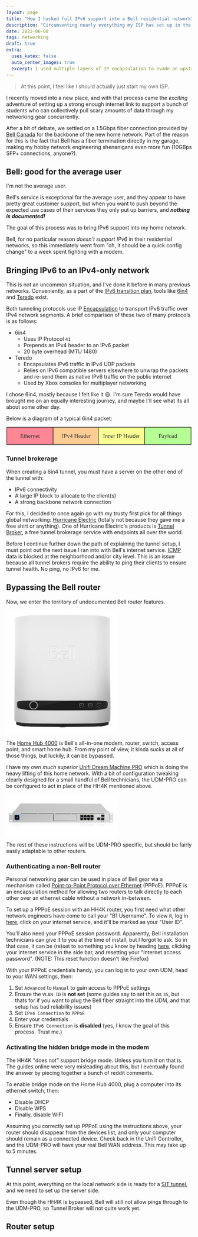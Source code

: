```yaml
---
layout: page
title: "How I hacked full IPv6 support into a Bell residential network" 
description: "Circumventing nearly everything my ISP has set up in the name of public IPv6 addresses for my friends"
date: 2022-06-08
tags: networking
draft: true
extra:
  uses_katex: false
  auto_center_images: true
  excerpt: I used multiple layers of IP encapsulation to evade an upstream firewall in the name of IPv6.
---
```


> At this point, I feel like I should actually just start my own ISP.

I recently moved into a new place, and with that process came the *exciting* adventure of setting up a strong enough internet link to support a bunch of students who can collectively pull scary amounts of data through my networking gear concurrently.

After a bit of debate, we settled on a 1.5Gbps fiber connection provided by [Bell Canada](https://en.wikipedia.org/wiki/Bell_Canada) for the backbone of the new home network. Part of the reason for this is the fact that Bell has a fiber termination directly in my garage, making my hobby network engineering shenanigans even more fun (10GBps SFP+ connections, anyone?).

## Bell: good for the average user

I'm not the average user.

Bell's service is exceptional for the average user, and they appear to have pretty great customer support, but when you want to push beyond the expected use cases of their services they only put up barriers, and ***nothing is documented!*** 

The goal of this process was to bring IPv6 support into my home network. 

Bell, for no particular reason *doesn't support IPv6* in their residential networks, so this immediately went from "oh, it should be a quick config change" to a week spent fighting with a modem.

## Bringing IPv6 to an IPv4-only network

This is not an uncommon situation, and I've done it before in many previous networks. Conveniently, as a part of the [IPv6 transition plan](https://en.wikipedia.org/wiki/IPv6_transition_mechanism), tools like [6in4](https://en.wikipedia.org/wiki/6in4) and [Teredo](https://en.wikipedia.org/wiki/Teredo_tunneling) exist.

Both tunneling protocols use IP [Encapsulation](https://en.wikipedia.org/wiki/Encapsulation_(networking)) to transport IPv6 traffic over IPv4 network segments. A brief comparison of these two of many protocols is as follows:

- 6in4
  - Uses IP Protocol `41`
  - Prepends an IPv4 header to an IPv6 packet
  - 20 byte overhead (MTU 1480)
- Teredo
  - Encapsulates IPv6 traffic in IPv4 UDP packets
  - Relies on IPv6 compatible servers elsewhere to unwrap the packets and re-send them as native IPv6 traffic on the public internet
  - Used by Xbox consoles for multiplayer networking

I chose 6in4, mostly because I felt like it :laughing:. I'm sure Teredo would have brought me on an equally interesting journey, and maybe I'll see what its all about some other day.

Below is a diagram of a typical 6in4 packet:

<img src="/images/posts/bell-ipv6/sit.png" loading="lazy" >

### Tunnel brokerage

When creating a 6in4 tunnel, you must have a server on the other end of the tunnel with:

- IPv6 connectivity
- A large IP block to allocate to the client(s)
- A strong backbone network connection

For this, I decided to once again go with my trusty first pick for all things global networking: [Hurricane Electric](https://he.net/) (totally not because they gave me a free shirt or anything). One of Hurricane Electric's products is [Tunnel Broker](https://tunnelbroker.net/), a free tunnel brokerage service with endpoints all over the world.

Before I continue further down the path of explaining the tunnel setup, I must point out the next issue I ran into with Bell's internet service. [ICMP](https://en.wikipedia.org/wiki/Internet_Control_Message_Protocol) data is blocked at the neighborhood and/or city level. This is an issue because all tunnel brokers require the ability to ping their clients to ensure tunnel health. No ping, no IPv6 for me.

## Bypassing the Bell router

Now, we enter the territory of undocumented Bell router features.

<img src="/images/posts/bell-ipv6/hh4k.png" loading="lazy" style="max-width:300px;">

The [Home Hub 4000](https://support.bell.ca/internet/products/home-hub-4000-modem) is Bell's all-in-one modem, router, switch, access point, and smart home hub. From my point of view, it kinda sucks at all of those things, but luckily, it can be bypassed.

I have my own *much superior* [Unifi Dream Machine PRO](https://ca.store.ui.com/products/udm-pro) which is doing the heavy lifting of this home network. With a bit of configuration tweaking clearly designed for a small handful of Bell technicians, the UDM-PRO can be configured to act in place of the HH4K mentioned above.

<img src="/images/posts/bell-ipv6/udm-pro.png" loading="lazy" style="max-width:300px;">

The rest of these instructions will be UDM-PRO specific, but should be fairly easily adaptable to other routers.

### Authenticating a non-Bell router

Personal networking gear can be used in place of Bell gear via a mechanism called [Point-to-Point Protocol over Ethernet](https://en.wikipedia.org/wiki/Point-to-Point_Protocol_over_Ethernet) (PPPoE). PPPoE is an encapsulation method for allowing two routers to talk directly to each other over an ethernet cable without a network in-between.

To set up a PPPoE session with an HH4K router, you first need what other network engineers have come to call your "B1 Username". To view it, log in [here](https://mybell.bell.ca/), click on your internet service, and it'll be marked as your "User ID".

You'll also need your PPPoE session password. Apparently, Bell installation technicians can give it to you at the time of install, but I forgot to ask. So in that case, it can be (re)set to something you know by heading [here](https://mybell.bell.ca/MyProfile), clicking your internet service in the side bar, and resetting your "Internet access password". (NOTE: This reset function doesn't like Firefox)

With your PPPoE credentials handy, you can log in to your own UDM, head to your WAN settings, then:

 1) Set `Advanced` to `Manual` to gain access to PPPoE settings
 2) Ensure the `VLAN ID` is **not set** (some guides say to set this as `35`, but thats for if you want to plug the Bell fiber straight into the UDM, and that setup has bad reliability issues)
 3) Set `IPv4 Connection` to `PPPoE`
 4) Enter your credentials 
 5) Ensure `IPv6 Connection` is **disabled** (yes, I know the goal of this process. Trust me.)


### Activating the hidden bridge mode in the modem

The HH4K "does not" support bridge mode. Unless you turn it on that is. The guides online were very misleading about this, but I eventually found the answer by piecing together a bunch of reddit comments.

To enable bridge mode on the Home Hub 4000, plug a computer into its ethernet switch, then:

- Disable DHCP
- Disable WPS
- Finally, disable WIFI

Assuming you correctly set up PPPoE using the instructions above, your router should disappear from the devices list, and only your computer should remain as a connected device. Check back in the Unifi Controller, and the UDM-PRO will have your real Bell WAN address. This may take up to 5 minutes.

## Tunnel server setup

At this point, everything on the local network side is ready for a [SIT tunnel](https://developers.redhat.com/blog/2019/05/17/an-introduction-to-linux-virtual-interfaces-tunnels#ipip_tunnel), and we need to set up the server side.

Even though the HH4K is bypassed, Bell will still not allow pings through to the UDM-PRO, so Tunnel Broker will not quite work yet.

## Router setup
